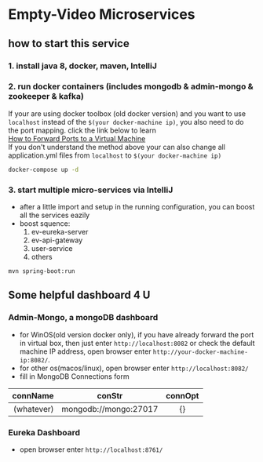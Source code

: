 # Empty-Video Microservices
## how to start this service
### 1. install java 8, docker, maven, IntelliJ
### 2. run docker containers (includes mongodb & admin-mongo & zookeeper & kafka)   
If your are using docker toolbox (old docker version) and you want to use `localhost` instead of the `$(your docker-machine ip)`, you also need to do the port mapping. click the link below to learn    
[How to Forward Ports to a Virtual Machine](https://www.howtogeek.com/122641/how-to-forward-ports-to-a-virtual-machine-and-use-it-as-a-server/)  
If you don't understand the method above your can also change all application.yml files from `localhost` to `$(your docker-machine ip)`
```bash
docker-compose up -d
```
### 3. start multiple micro-services via IntelliJ
- after a little import and setup in the running configuration, you can boost all the services eazily
- boost squence:
    1. ev-eureka-server
    2. ev-api-gateway
    3. user-service
    4. others
```
mvn spring-boot:run
```
## Some helpful dashboard 4 U
### Admin-Mongo, a mongoDB dashboard
- for WinOS(old version docker only), if you have already forward the port in virtual box, then just enter `http://localhost:8082` or check the default machine IP address, open browser enter `http://your-docker-machine-ip:8082/`. 
- for other os(macos/linux), open browser enter `http://localhost:8082/`
- fill in MongoDB Connections form  
    
connName | conStr | connOpt
---: | :---: | :---:
(whatever) | mongodb://mongo:27017 | {}
### Eureka Dashboard
- open browser enter `http://localhost:8761/`